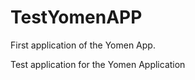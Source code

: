 TestYomenAPP
============
First application of the Yomen App.



Test application for the Yomen Application
